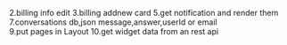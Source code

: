 2.billing info edit
3.billing addnew card
5.get notification and render them
7.conversations db,json message,answer,userId or email  
9.put pages in Layout
10.get widget data from an rest api